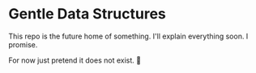 # Gentle Data Structures

This repo is the future home of something. I'll explain everything soon. I promise. 

For now just pretend it does not exist. 🙏
